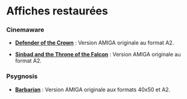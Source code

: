 # Affiches restaurées

### Cinemaware

- **[Defender of the Crown](/Defender_of_the_Crown)** : Version AMIGA originale au format A2.

- **[Sinbad and the Throne of the Falcon](/Sinbad_and_the_Throne_of_the_Falcon)** : Version AMIGA originale au format A2.

### Psygnosis

- **[Barbarian](/Barbarian)** : Version AMIGA originale aux formats 40x50 et A2.